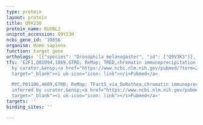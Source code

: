 ```yaml
---
type: protein
layout: protein
title: Q9Y230
protein_name: RUVBL2
uniprot_accession: Q9Y230
ncbi_gene_id: '10856'
organism: Homo sapiens
function: target gene
orthologs: '[{"species": "Drosophila melanogaster", "id": ["Q9V3K3"]}, {"species": "Caenorhabditis elegans", "id": ["Q9GZH2"]}, {"species": "Mus musculus", "id": ["<a href=\"/protein/q9wtm5\">Q9WTM5</a>"]}, {"species": "Rattus norvegicus", "id": ["G3V8T5"]}, {"species": "Saccharomyces cerevisiae", "id": ["<a href=\"/protein/q12464\">Q12464</a>"]}]'
tfs: 'E2F1,Q01094,1869,GTRD; ReMap; TRED,chromatin immunoprecipitation assay; inferred
  by curator,&ensp;<a href="https://www.ncbi.nlm.nih.gov/pubmed/?term=27924024%5Buid%5D+OR+29126285%5Buid%5D+OR+17202159%5Buid%5D"
  target="_blank"><i uk-icon="icon: link"></i>Pubmed</a>

  MYC,P01106,4609,GTRD; ReMap; TFactS_via_DoRothea,chromatin immunoprecipitation assay;
  inferred by curator,&ensp;<a href="https://www.ncbi.nlm.nih.gov/pubmed/?term=11983916%5Buid%5D+OR+27924024%5Buid%5D+OR+29126285%5Buid%5D+OR+22761861%5Buid%5D+OR+31340985%5Buid%5D"
  target="_blank"><i uk-icon="icon: link"></i>Pubmed</a>'
targets: ''
binding_sites: ''

---
```

